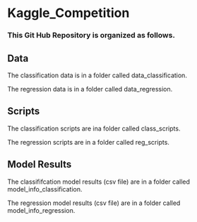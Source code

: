 # Kaggle_Competition

### This Git Hub Repository is organized as follows. 

## Data

The classification data is in a folder called data_classification. 

The regression data is in a folder called data_regression. 


## Scripts 

The classification scripts are ina folder called class_scripts. 

The regression scripts are in a folder called reg_scripts. 


## Model Results 

The classififcation model results (csv file) are in a folder called model_info_classification. 

The regression model results (csv file) are in a folder called model_info_regression.


